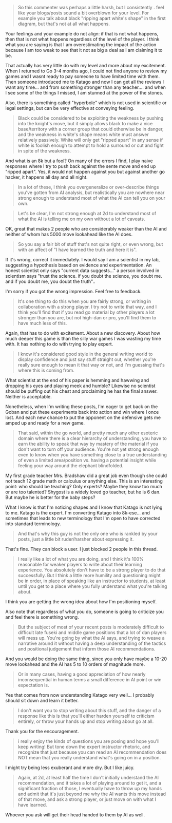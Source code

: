 
> So this commenter was perhaps a little harsh, but I consistently
>. feel like your blogs/posts sound a bit overblown for your level. For
> example you talk about black "ripping apart white's shape" in the
> first diagram, but that's not at all what happens.

Your feelings and your example do not align: if that is not what
happens, then that is not what happens regardless of the level of the
player. I think what you are saying is that I am overestimating the
impact of the action because I am too weak to see that it not as big a
deal as I am claiming it to be.

That actually has very little do with my level and more about my
excitement. When I returned to Go 3-4 months ago, I could not find
anyone to review my games and I wasnt ready to pay someone to have
limited time with them. Then someone introduced me to Katago and now I
can get all the reviews I want any time... and from something stronger
than any teacher.... and when I see some of the things I missed, I am
stunned at the power of the stones.

Also, there is something called "hyperbole" which is not used in
scientific or legal settings, but can be very effective at conveying
feeling. 

> Black could be considered to be exploiting the weakness by pushing
  into the knight's move, but it simply allows black to make a nice
  base/territory with a corner group that could otherwise be in
  danger, and the weakness in white's shape means white must answer
  relatively passively. White will only get "ripped apart" in any
  sense if white is foolish enough to attempt to hold a surround or
  cut and fight in spite of the weakness.

And what is an 8k but a fool? On many of the errors I find, I play
naive responses where I try to push back against the sente move and
end up "ripped apart". Yes, it would not happen against you but
against another go hacker, it happens all day and all night. 

> In a lot of these, I think you overgeneralize or over-describe
  things you've gotten from AI analysis, but realistically you are
  nowhere near strong enough to understand most of what the AI can
  tell you on your own.

> Let's be clear, I'm not strong enough at 2d to understand most of
  what the AI is telling me on my own without a lot of caveats.

OK, great that makes 2 people who are considerably weaker than the AI
and neither of whom has 5000 move lookahead like the AI does. 

> So you say a fair bit of stuff that's not quite right, or even
  wrong, but with an affect of "I have learned the truth and here it
  is".

If it's wrong, correct it immediately. I would say I am a scientist in
my lab, suggesting a hypothesis based on evidence and
experimentation. An honest scientist only says "current data
suggests..." a person involved in scientism says "trust the
science. if you doubt the science, you doubt me. and if you doubt me,
you doubt the truth"..

I'm sorry if you got the wrong impression. Feel free to feedback.

> It's one thing to do this when you are fairly strong, or writing in
  collaboration with a strong player. I try not to write that way, and
  I think you'll find that if you read go material by other players a
  lot stronger than you are, but not high-dan or pro, you'll find them
  to have much less of this.

Again, that has to do with excitement. About a new discovery. About
how much deeper this game is than the silly war games I was wasting my
time with. It has nothing to do with trying to play expert. 

> I know it's considered good style in the general writing world to
  display confidence and just say stuff straight out, whether you're
  really sure enough to mean it that way or not, and I'm guessing
  that's where this is coming from.

What scientist at the end of his paper is hemming and hawwing and
dropping his eyes and playing meek and humble? Likewise no scientist
should be puffing out his chest and proclaiming he has the final
answer. Neither is acceptable.

Nonetheless, when I'm writing these posts, I'm eager to get back on
the Goban and put these experiments back into action and win where I
once lost. And each new chance to put the opponent on the defensive
gets me amped up and ready for a new game.

> That said, within the go world, and pretty much any other esoteric
  domain where there is a clear hierarchy of understanding, you have
  to earn the ability to speak that way by mastery of the material if
  you don't want to turn off your audience. You're not yet strong
  enough even to know when you have something close to a true
  understanding of even a limited area/position vs. having a potential
  insight while feeling your way around the elephant blindfolded.

My first grade teacher Mrs. Bradshaw did a great job even though she
could not teach 12 grade math or calculus or anything else. This is an
interesting point: who should be teaching? Only experts? Maybe they
know too much or are too talented? Shygost is a widely loved go
teacher, but he is 6 dan. But maybe he is better for the baby steps?

What I know is that I'm noticing shapes and I know that Katago is not
lying to me. Katago is the expert. I'm converting Katago into
8k-ese... and sometimes that leads to new terminology that I'm open to
have corrected into standard terminology.

> And that's why this guy is not the only one who is rankled by your
  posts, just a little bit ruder/harsher about expressing it.

That's fine. They can block a user. I just blocked 2 people in this
thread. 

> I really like a lot of what you are doing, and I think it's 100%
  reasonable for weaker players to write about their learning
  experience. You absolutely don't have to be a strong player to do
  that successfully. But I think a little more humility and
  questioning might be in order, in place of speaking like an
  instructor to students, at least until you get to a place where you
  fully understand what you're talking about.

I think you are getting the wrong idea about how I'm positioning
myself.

Also note that regardless of what you do, someone is going to
criticize you and feel there is something wrong.

> But the subject of most of your recent posts is moderately difficult
  to difficult late fuseki and middle game positions that a lot of dan
  players will mess up. You're going by what the AI says, and trying
  to weave a narrative around it without having a deep understanding
  of the tactics and positional judgement that inform those AI
  recommendations.

And you would be doing the same thing, since you only have maybe a
10-20 move lookahead and the AI has 5 to 10 orders of magnitude more.

> Or in many cases, having a good appreciation of how nearly
  inconsequential in human terms a small difference in AI point or win
  expectation is.

Yes that comes from now understanding Katago very well... I probably
should sit down and learn it better.

> I don't want you to stop writing about this stuff, and the danger of
  a response like this is that you'll either harden yourself to
  criticism entirely, or throw your hands up and stop writing about go
  at all.

Thank you for the encouragement.

> i really enjoy the kinds of questions you are posing and hope you'll
  keep writing! But tone down the expert instructor rhetoric, and
  recognize that just because you can read an AI recommendation does
  NOT mean that you really understand what's going on in a position.

I might try being less exuberant and more dry. But I like juicy.

> Again, at 2d, at least half the time I don't initially understand
  the AI recommendation, and it takes a lot of playing around to get
  it, and a significant fraction of those, I eventually have to throw
  up my hands and admit that it's just beyond me why the AI wants this
  move instead of that move, and ask a strong player, or just move on
  with what I have learned.

Whoever you ask will get their head handed to them by AI as well.

